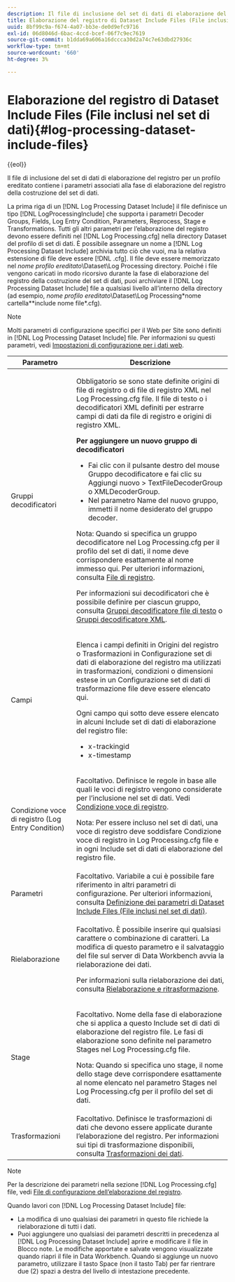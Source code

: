 ```yaml
---
description: Il file di inclusione del set di dati di elaborazione del registro per un profilo ereditato contiene i parametri associati alla fase di elaborazione del registro della costruzione del set di dati.
title: Elaborazione del registro di Dataset Include Files (File inclusi nel set di dati)
uuid: 8bf99c9a-f674-4a07-bb3e-de0d9efc9716
exl-id: 06d8046d-6bac-4ccd-bcef-06f7c9ec7619
source-git-commit: b1dda69a606a16dccca30d2a74c7e63dbd27936c
workflow-type: tm+mt
source-wordcount: '660'
ht-degree: 3%

---
```


# Elaborazione del registro di Dataset Include Files (File inclusi nel set di dati){#log-processing-dataset-include-files}

{{eol}}

Il file di inclusione del set di dati di elaborazione del registro per un profilo ereditato contiene i parametri associati alla fase di elaborazione del registro della costruzione del set di dati.

La prima riga di un [!DNL Log Processing Dataset Include] il file definisce un tipo [!DNL LogProcessingInclude] che supporta i parametri Decoder Groups, Fields, Log Entry Condition, Parameters, Reprocess, Stage e Transformations. Tutti gli altri parametri per l’elaborazione del registro devono essere definiti nel [!DNL Log Processing.cfg] nella directory Dataset del profilo di set di dati. È possibile assegnare un nome a [!DNL Log Processing Dataset Include] archivia tutto ciò che vuoi, ma la relativa estensione di file deve essere [!DNL .cfg]. Il file deve essere memorizzato nel *nome profilo ereditato*\Dataset\Log Processing directory. Poiché i file vengono caricati in modo ricorsivo durante la fase di elaborazione del registro della costruzione del set di dati, puoi archiviare il [!DNL Log Processing Dataset Include] file a qualsiasi livello all’interno della directory (ad esempio, *nome profilo ereditato*\Dataset\Log Processing\*nome cartella*\*include nome file*.cfg).

>[!NOTE]
>
>Molti parametri di configurazione specifici per il Web per Site sono definiti in [!DNL Log Processing Dataset Include] file. Per informazioni su questi parametri, vedi [Impostazioni di configurazione per i dati web](../../../../../home/c-dataset-const-proc/c-config-web-data/c-config-web-data.md#concept-9a306b65483a484bb3f6f3c1d7e77519).

<table id="table_E2112652CCD443E889A529EEDC4ADF1C"> 
 <thead> 
  <tr> 
   <th colname="col1" class="entry"> Parametro </th> 
   <th colname="col2" class="entry"> Descrizione </th> 
  </tr> 
 </thead>
 <tbody> 
  <tr> 
   <td colname="col1"> Gruppi decodificatori </td> 
   <td colname="col2"> <p>Obbligatorio se sono state definite origini di file di registro o di file di registro XML nel <span class="filepath"> Log Processing.cfg</span> file. Il file di testo o i decodificatori XML definiti per estrarre campi di dati da file di registro e origini di registro XML. </p> <p> <b>Per aggiungere un nuovo gruppo di decodificatori</b> 
     <ul id="ul_54087499003C48C8B0AD9660A2F46EA9"> 
      <li id="li_E361861E61D246DDB3964C97CC5187E9"> Fai clic con il pulsante destro del mouse <span class="uicontrol"> Gruppo decodificatore</span> e fai clic su <span class="uicontrol"> Aggiungi nuovo</span> &gt; <span class="uicontrol"> TextFileDecoderGroup</span> o <span class="uicontrol"> XMLDecoderGroup</span>. </li> 
      <li id="li_B2D61A0763AD4FEDB619BF9550EF4602"> Nel parametro Name del nuovo gruppo, immetti il nome desiderato del gruppo decoder. </li> 
     </ul> </p> <p> <p>Nota: Quando si specifica un gruppo decodificatore nel <span class="filepath"> Log Processing.cfg</span> per il profilo del set di dati, il nome deve corrispondere esattamente al nome immesso qui. Per ulteriori informazioni, consulta <a href="../../../../../home/c-dataset-const-proc/c-log-proc-config-file/c-log-sources.md#concept-3d4fb817c057447d90f166b1183b461e"> File di registro</a>. </p> </p> <p> Per informazioni sui decodificatori che è possibile definire per ciascun gruppo, consulta <a href="../../../../../home/c-dataset-const-proc/c-dataset-inc-files/c-types-dataset-inc-files/c-log-proc-dataset-inc-files/c-text-file-dec-groups.md#concept-0db34988e17c41bfb1797f1d8e78aabd"> Gruppi decodificatore file di testo</a> o <a href="../../../../../home/c-dataset-const-proc/c-dataset-inc-files/c-types-dataset-inc-files/c-log-proc-dataset-inc-files/c-xml-dec-grps.md#concept-5eda5ab253724674832f6951e2a0d1c3"> Gruppi decodificatore XML</a>. </p> </td> 
  </tr> 
  <tr> 
   <td colname="col1"> Campi </td> 
   <td colname="col2"> <p>Elenca i campi definiti in <span class="wintitle"> Origini del registro</span> o <span class="wintitle"> Trasformazioni</span> in <span class="wintitle"> Configurazione set di dati di elaborazione del registro</span> ma utilizzati in trasformazioni, condizioni o dimensioni estese in un <span class="wintitle"> Configurazione set di dati di trasformazione</span> file deve essere elencato qui. </p> <p> Ogni campo qui sotto deve essere elencato in alcuni <span class="wintitle"> Include set di dati di elaborazione del registro</span> file: 
     <ul id="ul_D1BB18A80D874C0B9B54DA361698EB30"> 
      <li id="li_7E8B5B697BDA408DBE10D9A63AF295AC"> x-trackingid </li> 
      <li id="li_F5DEE90A596A4A1C86AF874653C4048C"> x-timestamp </li> 
     </ul> </p> </td> 
  </tr> 
  <tr> 
   <td colname="col1"> Condizione voce di registro (Log Entry Condition) </td> 
   <td colname="col2"> <p>Facoltativo. Definisce le regole in base alle quali le voci di registro vengono considerate per l’inclusione nel set di dati. Vedi <a href="../../../../../home/c-dataset-const-proc/c-log-proc-config-file/c-info-log-proc-param.md#concept-ecaff95cee4e40bc90f81e099c5fc934"> Condizione voce di registro</a>. </p> <p> <p>Nota: Per essere incluso nel set di dati, una voce di registro deve soddisfare <span class="wintitle"> Condizione voce di registro</span> in <span class="filepath"> Log Processing.cfg</span> file e in ogni <span class="wintitle"> Include set di dati di elaborazione del registro</span> file. </p> </p> </td> 
  </tr> 
  <tr> 
   <td colname="col1"> Parametri </td> 
   <td colname="col2"> Facoltativo. Variabile a cui è possibile fare riferimento in altri parametri di configurazione. Per ulteriori informazioni, consulta <a href="../../../../../home/c-dataset-const-proc/c-dataset-inc-files/c-def-param-dataset-inc-files/c-def-param-dataset-inc-files.md#concept-5ad06acc8dc44bf2a99643fafdd56b50"> Definizione dei parametri di Dataset Include Files (File inclusi nel set di dati)</a>. </td> 
  </tr> 
  <tr> 
   <td colname="col1"> Rielaborazione </td> 
   <td colname="col2"> <p>Facoltativo. È possibile inserire qui qualsiasi carattere o combinazione di caratteri. La modifica di questo parametro e il salvataggio del file sul server di Data Workbench avvia la rielaborazione dei dati. </p> <p> Per informazioni sulla rielaborazione dei dati, consulta <a href="../../../../../home/c-dataset-const-proc/c-reproc-retrans/c-unst-reproc-retrans.md"> Rielaborazione e ritrasformazione</a>. </p> </td> 
  </tr> 
  <tr> 
   <td colname="col1"> Stage </td> 
   <td colname="col2"> <p>Facoltativo. Nome della fase di elaborazione che si applica a questo <span class="wintitle"> Include set di dati di elaborazione del registro</span> file. Le fasi di elaborazione sono definite nel parametro Stages nel <span class="filepath"> Log Processing.cfg</span> file. </p> <p> <p>Nota: Quando si specifica uno stage, il nome dello stage deve corrispondere esattamente al nome elencato nel parametro Stages nel <span class="filepath"> Log Processing.cfg</span> per il profilo del set di dati. </p> </p> </td> 
  </tr> 
  <tr> 
   <td colname="col1"> Trasformazioni </td> 
   <td colname="col2"> Facoltativo. Definisce le trasformazioni di dati che devono essere applicate durante l’elaborazione del registro. Per informazioni sui tipi di trasformazione disponibili, consulta <a href="../../../../../home/c-dataset-const-proc/c-data-trans/c-abt-transf.md"> Trasformazioni dei dati</a>. </td> 
  </tr> 
 </tbody> 
</table>

>[!NOTE]
>
>Per la descrizione dei parametri nella sezione [!DNL Log Processing.cfg] file, vedi [File di configurazione dell’elaborazione del registro](../../../../../home/c-dataset-const-proc/c-log-proc-config-file/c-abt-log-proc-config-file.md).

Quando lavori con [!DNL Log Processing Dataset Include] file:

* La modifica di uno qualsiasi dei parametri in questo file richiede la rielaborazione di tutti i dati.
* Puoi aggiungere uno qualsiasi dei parametri descritti in precedenza al [!DNL Log Processing Dataset Include] aprire e modificare il file in Blocco note. Le modifiche apportate e salvate vengono visualizzate quando riapri il file in Data Workbench. Quando si aggiunge un nuovo parametro, utilizzare il tasto Space (non il tasto Tab) per far rientrare due (2) spazi a destra del livello di intestazione precedente.
